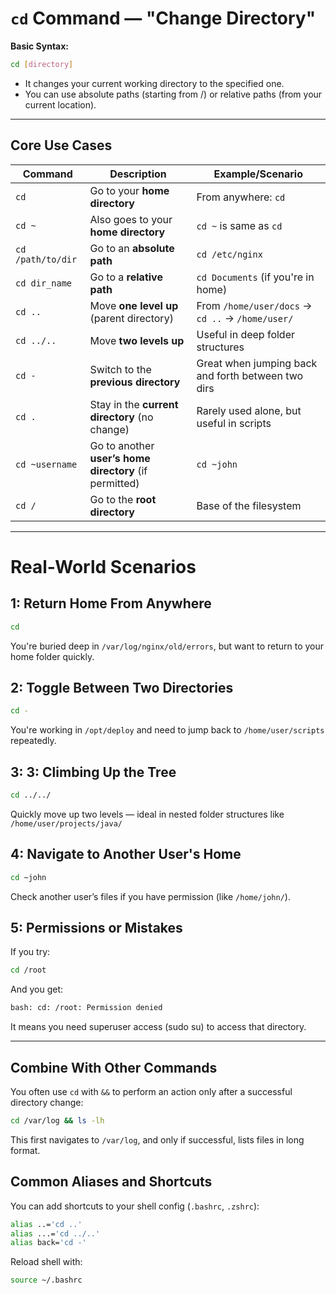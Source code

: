 # `cd` Command — "Change Directory"
**Basic Syntax:**
```bash
cd [directory]
```
- It changes your current working directory to the specified one.
- You can use absolute paths (starting from /) or relative paths (from your current location).

---

## Core Use Cases
| **Command**       | **Description**                                        | **Example/Scenario**                               |
| ----------------- | ------------------------------------------------------ | -------------------------------------------------- |
| `cd`              | Go to your **home directory**                          | From anywhere: `cd`                                |
| `cd ~`            | Also goes to your **home directory**                   | `cd ~` is same as `cd`                             |
| `cd /path/to/dir` | Go to an **absolute path**                             | `cd /etc/nginx`                                    |
| `cd dir_name`     | Go to a **relative path**                              | `cd Documents` (if you're in home)                 |
| `cd ..`           | Move **one level up** (parent directory)               | From `/home/user/docs` → `cd ..` → `/home/user/`   |
| `cd ../..`        | Move **two levels up**                                 | Useful in deep folder structures                   |
| `cd -`            | Switch to the **previous directory**                   | Great when jumping back and forth between two dirs |
| `cd .`            | Stay in the **current directory** (no change)          | Rarely used alone, but useful in scripts           |
| `cd ~username`    | Go to another **user’s home directory** (if permitted) | `cd ~john`                                         |
| `cd /`            | Go to the **root directory**                           | Base of the filesystem                             |

---

# Real-World Scenarios
## 1: Return Home From Anywhere
```bash
cd
```
You're buried deep in `/var/log/nginx/old/errors`, but want to return to your home folder quickly.

## 2: Toggle Between Two Directories
```bash
cd -
```
You're working in `/opt/deploy` and need to jump back to `/home/user/scripts` repeatedly.

## 3: 3: Climbing Up the Tree
```bash
cd ../../
```
Quickly move up two levels — ideal in nested folder structures like `/home/user/projects/java/`

## 4: Navigate to Another User's Home
```bash
cd ~john
```
Check another user’s files if you have permission (like `/home/john/`).

## 5: Permissions or Mistakes
If you try:
```bash
cd /root
```
And you get:
```bash
bash: cd: /root: Permission denied
```
It means you need superuser access (sudo su) to access that directory.

---

## Combine With Other Commands
You often use `cd` with `&&` to perform an action only after a successful directory change:
```bash
cd /var/log && ls -lh
```
This first navigates to `/var/log`, and only if successful, lists files in long format.

## Common Aliases and Shortcuts
You can add shortcuts to your shell config (`.bashrc`, `.zshrc`):
```bash
alias ..='cd ..'
alias ...='cd ../..'
alias back='cd -'
```
Reload shell with:
```bash
source ~/.bashrc
```
